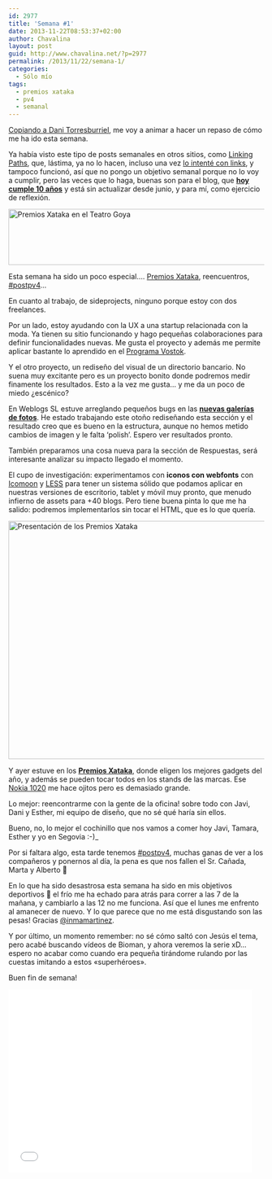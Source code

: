 ```yaml
---
id: 2977
title: 'Semana #1'
date: 2013-11-22T08:53:37+02:00
author: Chavalina
layout: post
guid: http://www.chavalina.net/?p=2977
permalink: /2013/11/22/semana-1/
categories:
  - Sólo mío
tags:
  - premios xataka
  - pv4
  - semanal
---
```

[Copiando a Dani Torresburriel](http://www.torresburriel.com/weblog/2013/11/20/intentando-hacer-la-retro-semanal/), me voy a animar a hacer un repaso de cómo me ha ido esta semana.

Ya había visto este tipo de posts semanales en otros sitios, como [Linking Paths](http://weblog.linkingpaths.com/), que, lástima, ya no lo hacen, incluso una vez [lo intenté con links](http://www.chavalina.net/?s=semana+kindle), y tampoco funcionó, así que no pongo un objetivo semanal porque no lo voy a cumplir, pero las veces que lo haga, buenas son para el blog, que [**hoy cumple 10 años**](http://www.chavalina.net/2003/11/22/post-1/) y está sin actualizar desde junio, y para mí, como ejercicio de reflexión.

<img class="aligncenter size-large wp-image-2978" alt="Premios Xataka en el Teatro Goya" src="http://www.chavalina.net/imagenes/2013/11/NWP_131121_0000-650x115.jpg" width="625" height="110" srcset="http://www.chavalina.net/imagenes/2013/11/NWP_131121_0000-650x115.jpg 650w, http://www.chavalina.net/imagenes/2013/11/NWP_131121_0000-300x53.jpg 300w, http://www.chavalina.net/imagenes/2013/11/NWP_131121_0000-624x110.jpg 624w" sizes="(max-width: 625px) 100vw, 625px" /> 

Esta semana ha sido un poco especial…. [Premios Xataka](http://www.xataka.com/tag/premios-xataka-2013), reencuentros, [#postpv4](https://twitter.com/search?q=%23postpv4)…

En cuanto al trabajo, de sideprojects, ninguno porque estoy con dos freelances.

Por un lado, estoy ayudando con la UX a una startup relacionada con la moda. Ya tienen su sitio funcionando y hago pequeñas colaboraciones para definir funcionalidades nuevas. Me gusta el proyecto y además me permite aplicar bastante lo aprendido en el [Programa Vostok](http://www.vostokstudio.com/formacion/).

Y el otro proyecto, un rediseño del visual de un directorio bancario. No suena muy excitante pero es un proyecto bonito donde podremos medir finamente los resultados. Esto a la vez me gusta… y me da un poco de miedo ¿escénico?

En Weblogs SL estuve arreglando pequeños bugs en las **[nuevas galerías de fotos](http://www.motorpasionfuturo.com/galeria/presentacion-lexus-rc-coupe-en-el-salon-de-tokio)**. He estado trabajando este otoño rediseñando esta sección y el resultado creo que es bueno en la estructura, aunque no hemos metido cambios de imagen y le falta &#8216;polish’. Espero ver resultados pronto.

También preparamos una cosa nueva para la sección de Respuestas, será interesante analizar su impacto llegado el momento.

El cupo de investigación: experimentamos con **iconos con webfonts** con [Icomoon](http://icomoon.io/) y [LESS](http://lesscss.org/) para tener un sistema sólido que podamos aplicar en nuestras versiones de escritorio, tablet y móvil muy pronto, que menudo infierno de assets para +40 blogs. Pero tiene buena pinta lo que me ha salido: podremos implementarlos sin tocar el HTML, que es lo que quería.

<img class="aligncenter size-large wp-image-2980" alt="Presentación de los Premios Xataka" src="http://www.chavalina.net/imagenes/2013/11/WP_002602-650x487.jpg" width="625" height="468" srcset="http://www.chavalina.net/imagenes/2013/11/WP_002602-650x487.jpg 650w, http://www.chavalina.net/imagenes/2013/11/WP_002602-300x224.jpg 300w, http://www.chavalina.net/imagenes/2013/11/WP_002602-624x467.jpg 624w" sizes="(max-width: 625px) 100vw, 625px" /> 

Y ayer estuve en los **[Premios Xataka](http://www.xataka.com/tag/premios-xataka-2013)**, donde eligen los mejores gadgets del año, y además se pueden tocar todos en los stands de las marcas. Ese [Nokia 1020](http://www.xataka.com/analisis/nokia-lumia-1020-analisis) me hace ojitos pero es demasiado grande.

Lo mejor: reencontrarme con la gente de la oficina! sobre todo con Javi, Dani y Esther, mi equipo de diseño, que no sé qué haría sin ellos.

Bueno, no, lo mejor el cochinillo que nos vamos a comer hoy Javi, Tamara, Esther y yo en Segovia :-)_

Por si faltara algo, esta tarde tenemos [#postpv4](https://twitter.com/search?src=typd&q=%23postpv4), muchas ganas de ver a los compañeros y ponernos al día, la pena es que nos fallen el Sr. Cañada, Marta y Alberto 🙁

En lo que ha sido desastrosa esta semana ha sido en mis objetivos deportivos 🙁 el frío me ha echado para atrás para correr a las 7 de la mañana, y cambiarlo a las 12 no me funciona. Así que el lunes me enfrento al amanecer de nuevo. Y lo que parece que no me está disgustando son las pesas! Gracias [@inmamartinez](https://twitter.com/inMacCom).

Y por último, un momento remember: no sé cómo saltó con Jesús el tema, pero acabé buscando vídeos de Bioman, y ahora veremos la serie xD… espero no acabar como cuando era pequeña tirándome rulando por las cuestas imitando a estos «superhéroes».

Buen fin de semana!

<p><iframe src="//www.youtube.com/embed/9C94FYYqUAY?rel=0" height="360" width="480" allowfullscreen="" frameborder="0"></iframe></p>